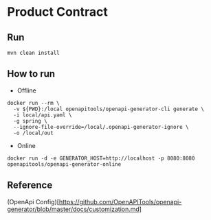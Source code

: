 # Product Contract

## Run
```
mvn clean install
```

## How to run
- Offline
```
docker run --rm \
  -v ${PWD}:/local openapitools/openapi-generator-cli generate \
  -i local/api.yaml \
  -g spring \
  --ignore-file-override=/local/.openapi-generator-ignore \
  -o /local/out
```

- Online
```docker
docker run -d -e GENERATOR_HOST=http://localhost -p 8080:8080 openapitools/openapi-generator-online
```

## Reference
(OpenApi Config)[https://github.com/OpenAPITools/openapi-generator/blob/master/docs/customization.md]